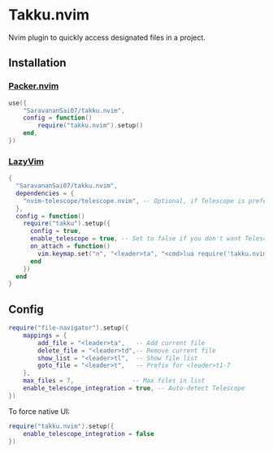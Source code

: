 # Takku.nvim

Nvim plugin to quickly access designated files in a project.

## Installation

### [Packer.nvim](https://github.com/wbthomason/packer.nvim)
```lua
use({
    "SaravananSai07/takku.nvim",
    config = function()
        require("takku.nvim").setup()
    end,
})
```

### [LazyVim](https://github.com/LazyVim/LazyVim)
```lua
{
  "SaravananSai07/takku.nvim",
  dependencies = {
    "nvim-telescope/telescope.nvim", -- Optional, if Telescope is preferred for viewing / modifying the lists
  },
  config = function()
    require("takku").setup({
      config = true,
      enable_telescope = true, -- Set to false if you don't want Telescope
      on_attach = function()
        vim.keymap.set("n", "<leader>ta", "<cmd>lua require('takku.nvim').add_file()<CR>")
      end
    })
  end
}
```

## Config
```lua
require("file-navigator").setup({
    mappings = {
        add_file = "<leader>ta",   -- Add current file
        delete_file = "<leader>td",-- Remove current file
        show_list = "<leader>tl",  -- Show file list
        goto_file = "<leader>t",   -- Prefix for <leader>t1-7
    },
    max_files = 7,                -- Max files in list
    enable_telescope_integration = true, -- Auto-detect Telescope
})
```

To force native UI:
```lua
require("takku.nvim").setup({
    enable_telescope_integration = false
})
```
